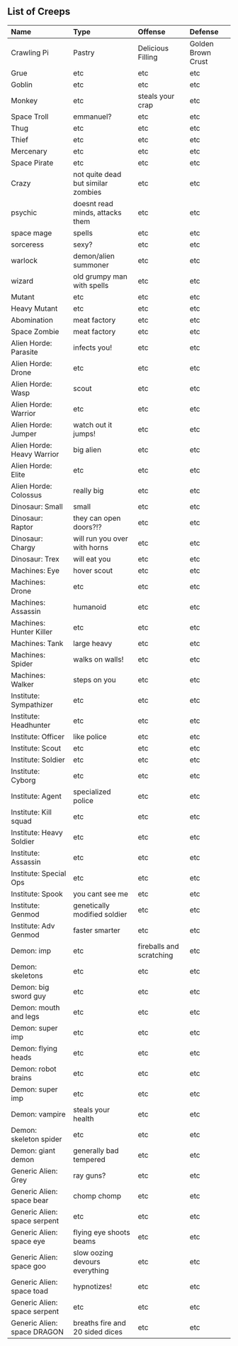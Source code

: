 ## List of Creeps ##

| Name | Type | Offense | Defense |
|:-----|:-----|:--------|:--------|
| Crawling Pi | Pastry | Delicious Filling | Golden Brown Crust |
| Grue | etc  | etc     | etc     |
| Goblin| etc  | etc     | etc     |
| Monkey| etc  | steals your crap| etc     |
| Space Troll| emmanuel?| etc     | etc     |
| Thug | etc  | etc     | etc     |
| Thief| etc  | etc     | etc     |
| Mercenary| etc  | etc     | etc     |
| Space Pirate| etc  | etc     | etc     |
| Crazy| not quite dead but similar zombies| etc     | etc     |
| psychic| doesnt read minds, attacks them| etc     | etc     |
| space mage| spells| etc     | etc     |
| sorceress| sexy?| etc     | etc     |
| warlock| demon/alien summoner| etc     | etc     |
| wizard| old grumpy man with spells| etc     | etc     |
| Mutant| etc  | etc     | etc     |
| Heavy Mutant| etc  | etc     | etc     |
| Abomination| meat factory| etc     | etc     |
| Space Zombie| meat factory| etc     | etc     |
| Alien Horde: Parasite | infects you!| etc     | etc     |
| Alien Horde: Drone| etc  | etc     | etc     |
| Alien Horde: Wasp| scout | etc     | etc     |
| Alien Horde: Warrior| etc  | etc     | etc     |
| Alien Horde: Jumper| watch out it jumps!| etc     | etc     |
| Alien Horde: Heavy Warrior| big alien| etc     | etc     |
| Alien Horde: Elite| etc  | etc     | etc     |
| Alien Horde: Colossus| really big| etc     | etc     |
| Dinosaur: Small| small | etc     | etc     |
| Dinosaur: Raptor| they can open doors?!?| etc     | etc     |
| Dinosaur: Chargy| will run you over with horns| etc     | etc     |
| Dinosaur: Trex| will eat you| etc     | etc     |
| Machines: Eye| hover scout| etc     | etc     |
| Machines: Drone| etc  | etc     | etc     |
| Machines: Assassin| humanoid| etc     | etc     |
| Machines: Hunter Killer| etc  | etc     | etc     |
| Machines: Tank| large heavy| etc     | etc     |
| Machines: Spider| walks on walls!| etc     | etc     |
| Machines: Walker| steps on you| etc     | etc     |
| Institute: Sympathizer| etc  | etc     | etc     |
| Institute: Headhunter| etc  | etc     | etc     |
| Institute: Officer| like police| etc     | etc     |
| Institute: Scout| etc  | etc     | etc     |
| Institute: Soldier| etc  | etc     | etc     |
| Institute: Cyborg| etc  | etc     | etc     |
| Institute: Agent| specialized police| etc     | etc     |
| Institute: Kill squad| etc  | etc     | etc     |
| Institute: Heavy Soldier| etc  | etc     | etc     |
| Institute: Assassin| etc  | etc     | etc     |
| Institute: Special Ops| etc  | etc     | etc     |
| Institute: Spook| you cant see me| etc     | etc     |
| Institute: Genmod| genetically modified soldier| etc     | etc     |
| Institute: Adv Genmod| faster smarter| etc     | etc     |
| Demon: imp| etc  | fireballs and scratching| etc     |
| Demon: skeletons| etc  | etc     | etc     |
| Demon: big sword guy| etc  | etc     | etc     |
| Demon: mouth and legs| etc  | etc     | etc     |
| Demon: super imp| etc  | etc     | etc     |
| Demon: flying heads| etc  | etc     | etc     |
| Demon: robot brains| etc  | etc     | etc     |
| Demon: super imp| etc  | etc     | etc     |
| Demon: vampire| steals your health| etc     | etc     |
| Demon: skeleton spider| etc  | etc     | etc     |
| Demon: giant demon| generally bad tempered| etc     | etc     |
| Generic Alien: Grey| ray guns?| etc     | etc     |
| Generic Alien: space bear| chomp chomp| etc     | etc     |
| Generic Alien: space serpent| etc  | etc     | etc     |
| Generic Alien: space eye| flying eye shoots beams | etc     | etc     |
| Generic Alien: space goo| slow oozing devours everything | etc     | etc     |
| Generic Alien: space toad| hypnotizes!| etc     | etc     |
| Generic Alien: space serpent| etc  | etc     | etc     |
| Generic Alien: space DRAGON| breaths fire and 20 sided dices| etc     | etc     |